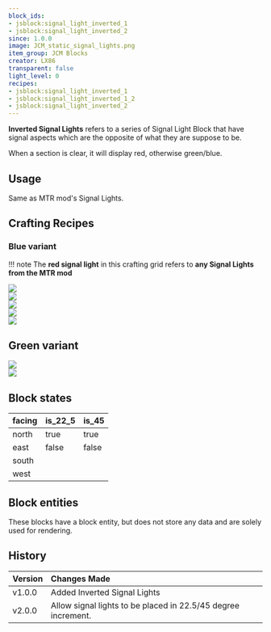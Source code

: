 ```yaml
---
block_ids:
- jsblock:signal_light_inverted_1
- jsblock:signal_light_inverted_2
since: 1.0.0
image: JCM_static_signal_lights.png
item_group: JCM Blocks
creator: LX86
transparent: false
light_level: 0
recipes:
- jsblock:signal_light_inverted_1
- jsblock:signal_light_inverted_1_2
- jsblock:signal_light_inverted_2
---
```


**Inverted Signal Lights** refers to a series of Signal Light Block that have signal aspects which are the opposite of what they are suppose to be.

When a section is clear, it will display red, otherwise green/blue.

## Usage
Same as MTR mod's Signal Lights.

## Crafting Recipes
### Blue variant
!!! note
    The **red signal light** in this crafting grid refers to **any Signal Lights from the MTR mod**

<div class="crafting">
    <div class="crafting-table">
        <!-- row 1 -->
        <div><img src="../crafting/JCM_Item_Signal_light_red_1.png"></div>
        <div><img src="../crafting/Minecraft_Gold_ingot.png"></div>
        <div></div>
        <!-- row 2 -->
        <div></div>
        <div></div>
        <div></div>
        <!-- row 3 -->
        <div></div>
        <div></div>
        <div></div>
    </div>
    <div class="crafting-arrow"></div>
    <div class="crafting-result" data-count="2">
        <img src="../crafting/JCM_Item_Inverted_signal_1.png">
    </div>
</div>

<div class="crafting">
    <div class="crafting-table">
        <!-- row 1 -->
        <div><img src="../crafting/JCM_Item_Inverted_signal_2.png"></div>
        <div></div>
        <div></div>
        <!-- row 2 -->
        <div></div>
        <div></div>
        <div></div>
        <!-- row 3 -->
        <div></div>
        <div></div>
        <div></div>
    </div>
    <div class="crafting-arrow"></div>
    <div class="crafting-result">
        <img src="../crafting/JCM_Item_Inverted_signal_1.png">
    </div>
</div>

## Green variant
<div class="crafting">
    <div class="crafting-table">
        <!-- row 1 -->
        <div><img src="../crafting/JCM_Item_Inverted_signal_1.png"></div>
        <div></div>
        <div></div>
        <!-- row 2 -->
        <div></div>
        <div></div>
        <div></div>
        <!-- row 3 -->
        <div></div>
        <div></div>
        <div></div>
    </div>
    <div class="crafting-arrow"></div>
    <div class="crafting-result">
        <img src="../crafting/JCM_Item_Inverted_signal_2.png">
    </div>
</div>

## Block states
| facing | is_22_5 | is_45 |
|:-------|:--------|:------|
| north  | true    | true  |
| east   | false   | false |
| south  |         |       |
| west   |         |       |

## Block entities
These blocks have a block entity, but does not store any data and are solely used for rendering.

## History
| Version | Changes Made                                                  |
|:--------|:--------------------------------------------------------------|
| v1.0.0  | Added Inverted Signal Lights                                  |
| v2.0.0  | Allow signal lights to be placed in 22.5/45 degree increment. |
